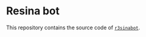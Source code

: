 # Resina bot

This repository contains the source code of [`r3sinabot`](https://t.me/r3sinabot 'Resina bot on Telegram').
